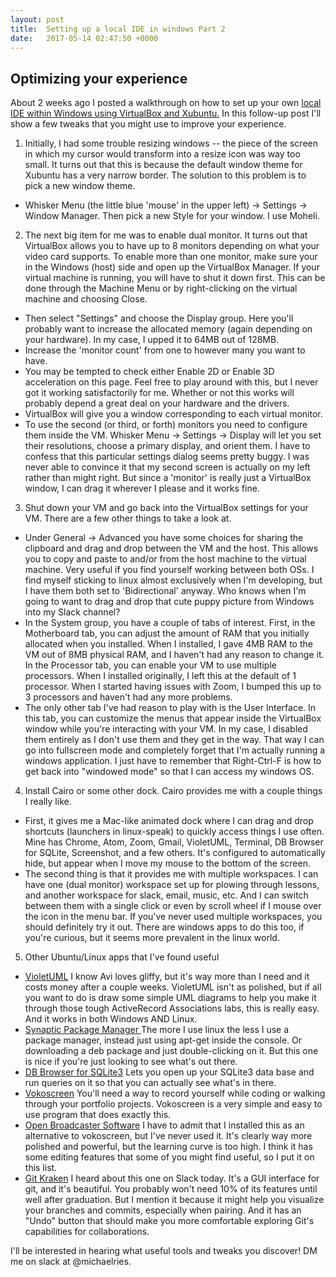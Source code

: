 ```yaml
---
layout: post
title:  Setting up a local IDE in windows Part 2
date:   2017-05-14 02:47:50 +0000
---
```


## Optimizing your experience

About 2 weeks ago I posted a walkthrough on how to set up your own [local IDE within Windows using VirtualBox and Xubuntu.](http://michaelries.info/2017/04/27/setting_up_a_local_ide_in_windows/)  In this follow-up post I'll show a few tweaks that you might use to improve your experience.

1. Initially, I had some trouble resizing windows -- the piece of the screen in which my cursor would transform into a resize icon was way too small.  It turns out that this is because the default window theme for Xubuntu has a very narrow border.  The solution to this problem is to pick a new window theme.
  * Whisker Menu (the little blue 'mouse' in the upper left) -> Settings -> Window Manager.  Then pick a new Style for your window.  I use Moheli.

2. The next big item for me was to enable dual monitor.  It turns out that VirtualBox allows you to have up to 8 monitors depending on what your video card supports.  To enable more than one monitor, make sure your in the Windows (host) side and open up the VirtualBox Manager.  If your virtual machine is running, you will have to shut it down first.  This can be done through the Machine Menu or by right-clicking on the virtual machine and choosing Close.
  * Then select "Settings" and choose the Display group.  Here you'll probably want to increase the allocated memory (again depending on your hardware).  In my case, I upped it to 64MB out of 128MB.
  * Increase the 'monitor count' from one to however many you want to have.
  * You may be tempted to check either Enable 2D or Enable 3D acceleration on this page.  Feel free to play around with this, but I never got it working satisfactorily for me.  Whether or not this works will probably depend a great deal on your hardware and the drivers.
  * VirtualBox will give you a window corresponding to each virtual monitor.
  * To use the second (or third, or forth) monitors you need to configure them inside the VM. Whisker Menu -> Settings -> Display will let you set their resolutions, choose a primary display, and orient them.  I have to confess that this particular settings dialog seems pretty buggy.  I was never able to convince it that my second screen is actually on my left rather than might right.  But since a 'monitor' is really just a VirtualBox window, I can drag it wherever I please and it works fine.

3.  Shut down your VM and go back into the VirtualBox settings for your VM. There are a few other things to take a look at.
  * Under General -> Advanced you have some choices for sharing the clipboard and drag and drop between the VM and the host.  This allows you to copy and paste to and/or from the host machine to the virtual machine.  Very useful if you find yourself working between both OSs.  I find myself sticking to linux almost exclusively when I'm developing, but I have them both set to 'Bidirectional' anyway.  Who knows when I'm going to want to drag and drop that cute puppy picture from Windows into my Slack channel?
  * In the System group, you have a couple of tabs of interest.  First, in the Motherboard tab, you can adjust the amount of RAM that you initially allocated when you installed.  When I installed, I gave 4MB RAM to the VM out of 8MB physical RAM, and I haven't had any reason to change it.  In the Processor tab, you can enable your VM to use multiple processors.  When I installed originally, I left this at the default of 1 processor.  When I started having issues with Zoom, I bumped this up to 3 processors and haven't had any more problems.
  * The only other tab I've had reason to play with is the User Interface.  In this tab, you can customize the menus that appear inside the VirtualBox window while you're interacting with your VM.  In my case, I disabled them entirely as I don't use them and they get in the way.  That way I can go into fullscreen mode and completely forget that I'm actually running a windows application.  I just have to remember that Right-Ctrl-F is how to get back into "windowed mode" so that I can access my windows OS.

4. Install Cairo or some other dock.  Cairo provides me with a couple things I really like.  
  * First, it gives me a Mac-like animated dock where I can drag and drop shortcuts (launchers in linux-speak) to quickly access things I use often.  Mine has Chrome, Atom, Zoom, Gmail, VioletUML, Terminal, DB Browser for SQLite, Screenshot, and a few others.  It's configured to automatically hide, but appear when I move my mouse to the bottom of the screen. 
  * The second thing is that it provides me with multiple workspaces.  I can have one (dual monitor) workspace set up for plowing through lessons, and another workspace for slack, email, music, etc.  And I can switch between them with a single click or even by scroll wheel if I mouse over the icon in the menu bar.  If you've never used multiple workspaces, you should definitely try it out.  There are windows apps to do this too, if you're curious, but it seems more prevalent in the linux world.

5.  Other Ubuntu/Linux apps that I've found useful
  * [VioletUML](http://alexdp.free.fr/violetumleditor/page.php)  I know Avi loves gliffy, but it's way more than I need and it costs money after a couple weeks.  VioletUML isn't as polished, but if all you want to do is draw some simple UML diagrams to help you make it through those tough ActiveRecord Associations labs, this is really easy.  And it works in both Windows AND Linux.
  * [Synaptic Package Manager ](https://apps.ubuntu.com/cat/applications/precise/synaptic/)  The more I use linux the less I use a package manager, instead just using apt-get inside the console.  Or downloading a  deb package and just double-clicking on it.  But this one is nice if you're just looking to see what's out there.
  * [DB Browser for SQLite3](http://sqlitebrowser.org/) Lets you open up your SQLite3 data base and run queries on it so that you can actually see what's in there.
  * [Vokoscreen](https://github.com/vkohaupt/vokoscreen)  You'll need a way to record yourself while coding or walking through your portfolio projects.  Vokoscreen is a very simple and easy to use program that does exactly this.
  * [ Open Broadcaster Software](https://obsproject.com/)  I have to admit that I installed this as an alternative to vokoscreen, but I've never used it.  It's clearly way more polished and powerful, but the learning curve is too high.  I think it has some editing features that some of you might find useful, so I put it on this list.
  * [Git Kraken](https://www.gitkraken.com/)  I heard about this one on Slack today.  It's a GUI interface for git, and it's beautiful.  You probably won't need 10% of its features until well after graduation.  But I mention it because it might help you visualize your branches and commits, especially when pairing.  And it has an "Undo" button that should make you more comfortable exploring Git's capabilities for collaborations.

I'll be interested in hearing what useful tools and tweaks you discover!  DM me on slack at @michaelries.


